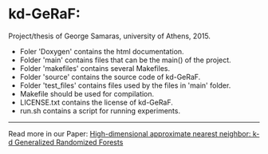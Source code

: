 # kd-GeRaF: 
Project/thesis of George Samaras, university of Athens, 2015.

* Foler 'Doxygen' contains the html documentation.
* Folder 'main' contains files that can be the main() of the project.
* Folder 'makefiles' contains several Makefiles.
* Folder 'source' contains the source code of kd-GeRaF.
* Folder 'test_files' contains files used by the files in 'main' folder.
* Makefile should be used for compilation.
* LICENSE.txt contains the license of kd-GeRaF.
* run.sh contains a script for running experiments.


---

Read more in our Paper: [High-dimensional approximate nearest neighbor: k-d Generalized Randomized Forests](https://arxiv.org/pdf/1603.09596.pdf)

